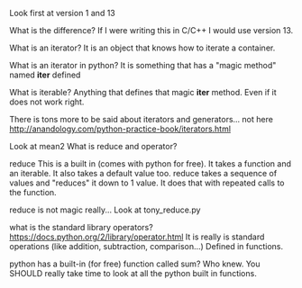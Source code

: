 Look first at version 1 and 13

What is the difference?
If I were writing this in C/C++ I would use version 13.

What is an iterator?
It is an object that knows how to iterate a container.

What is an iterator in python?
It is something that has a "magic method" named __iter__ defined

What is iterable?
Anything that defines that magic __iter__ method. Even if it does not work right.

There is tons more to be said about iterators and generators...
not here
http://anandology.com/python-practice-book/iterators.html

Look at mean2
What is reduce and operator?

reduce
This is a built in (comes with python for free). It takes a function and an iterable.
It also takes a default value too. reduce takes a sequence of values and "reduces"
it down to 1 value. It does that with repeated calls to the function.

reduce is not magic really...
Look at tony_reduce.py

what is the standard library operators?
https://docs.python.org/2/library/operator.html
It is really is standard operations (like addition, subtraction, comparison...)
Defined in functions.

python has a built-in (for free) function called sum?
Who knew. You SHOULD really take time to look at all the python built in functions.
